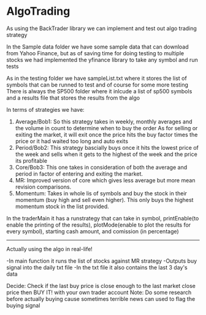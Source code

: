# AlgoTrading
As using the BackTrader library we can implement and test out algo trading strategy

In the Sample data folder we have some sample data that can download from Yahoo Finance, but as of saving time for doing testing to multiple stocks we had implemented the yfinance library to take any symbol and run tests

As in the testing folder we have sampleList.txt where it stores the list of symbols that can be runned to test and of course for some more testing
There is always the SP500 folder where it inlcude a list of sp500 symbols and a results file that stores the results from the algo

In terms of strategies we have:
1) Average/Bob1: 
  So this strategy takes in weekly, monthly averages and the volume in count to determine when to buy the order 
  As for selling or exiting the market, it will exit once the price hits the buy factor times the price or it had waited too long and auto exits
2) Period/Bob2:
  This strategy bascially buys once it hits the lowest price of the week and sells when it gets to the highest of the week and the price its profitable
3) Core/Bob3:
  This one takes in consideration of both the average and period in factor of entering and exiting the market. 
 4) MR:
  Improved version of core which gives less average but more mean revision comparisons.
 5) Momentum:
  Takes in whole lis of symbols and buy the stock in their momentum (buy high and sell even higher). This only buys the highest momentum stock in the list provided.

In the traderMain it has a runstrategy that can take in symbol, printEnable(to enable the printing of the results), plotMode(enable to plot the results for every symbol), starting cash amount, and comission (in percentage)

********************************************************************************************************************************************************************************

Actually using the algo in real-life!

-In main function it runs the list of stocks against MR strategy
-Outputs buy signal into the daily txt file
-In the txt file it also contains the last 3 day's data 

Decide: Check if the last buy price is close enough to the last market close price then BUY IT! with your own trader account
Note: Do some research before actually buying cause sometimes terrible news can used to flag the buying signal
